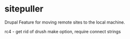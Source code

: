 # sitepuller

Drupal Feature for moving remote sites to the local machine.

rc4 - get rid of drush make option, require connect strings
